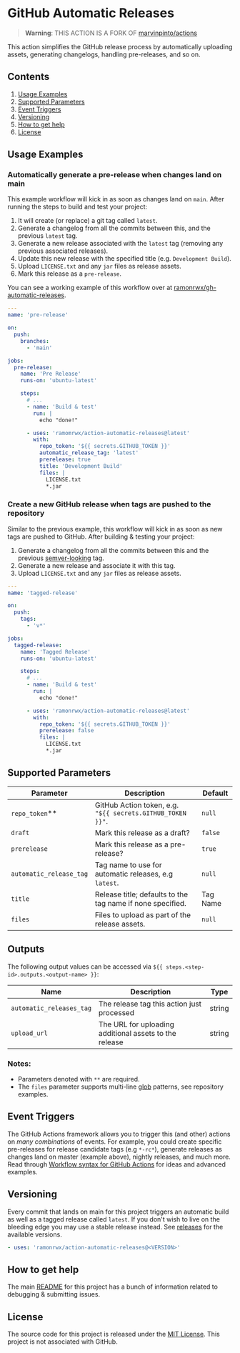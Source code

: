# GitHub Automatic Releases

> **Warning**: THIS ACTION IS A FORK OF [marvinpinto/actions](https://github.com/marvinpinto/actions/tree/master/packages/automatic-releases)

This action simplifies the GitHub release process by automatically uploading assets, generating changelogs, handling pre-releases, and so on.

## Contents

1. [Usage Examples](#usage-examples)
1. [Supported Parameters](#supported-parameters)
1. [Event Triggers](#event-triggers)
1. [Versioning](#versioning)
1. [How to get help](#how-to-get-help)
1. [License](#license)

## Usage Examples

### Automatically generate a pre-release when changes land on main

This example workflow will kick in as soon as changes land on `main`. After running the steps to build and test your project:

1. It will create (or replace) a git tag called `latest`.
1. Generate a changelog from all the commits between this, and the previous `latest` tag.
1. Generate a new release associated with the `latest` tag (removing any previous associated releases).
1. Update this new release with the specified title (e.g. `Development Build`).
1. Upload `LICENSE.txt` and any `jar` files as release assets.
1. Mark this release as a `pre-release`.

You can see a working example of this workflow over at [ramonrwx/gh-automatic-releases](https://github.com/ramonrwx/gh-automatic-releases/releases/tag/latest).

```yaml
---
name: 'pre-release'

on:
  push:
    branches:
      - 'main'

jobs:
  pre-release:
    name: 'Pre Release'
    runs-on: 'ubuntu-latest'

    steps:
      # ...
      - name: 'Build & test'
        run: |
          echo "done!"

      - uses: 'ramomrwx/action-automatic-releases@latest'
        with:
          repo_token: '${{ secrets.GITHUB_TOKEN }}'
          automatic_release_tag: 'latest'
          prerelease: true
          title: 'Development Build'
          files: |
            LICENSE.txt
            *.jar
```

### Create a new GitHub release when tags are pushed to the repository

Similar to the previous example, this workflow will kick in as soon as new tags are pushed to GitHub. After building & testing your project:

1. Generate a changelog from all the commits between this and the previous [semver-looking](https://semver.org/) tag.
1. Generate a new release and associate it with this tag.
1. Upload `LICENSE.txt` and any `jar` files as release assets.

```yaml
---
name: 'tagged-release'

on:
  push:
    tags:
      - 'v*'

jobs:
  tagged-release:
    name: 'Tagged Release'
    runs-on: 'ubuntu-latest'

    steps:
      # ...
      - name: 'Build & test'
        run: |
          echo "done!"

      - uses: 'ramonrwx/action-automatic-releases@latest'
        with:
          repo_token: '${{ secrets.GITHUB_TOKEN }}'
          prerelease: false
          files: |
            LICENSE.txt
            *.jar
```

## Supported Parameters

| Parameter               | Description                                                | Default  |
| ----------------------- | ---------------------------------------------------------- | -------- |
| `repo_token`\*\*        | GitHub Action token, e.g. `"${{ secrets.GITHUB_TOKEN }}"`. | `null`   |
| `draft`                 | Mark this release as a draft?                              | `false`  |
| `prerelease`            | Mark this release as a pre-release?                        | `true`   |
| `automatic_release_tag` | Tag name to use for automatic releases, e.g `latest`.      | `null`   |
| `title`                 | Release title; defaults to the tag name if none specified. | Tag Name |
| `files`                 | Files to upload as part of the release assets.             | `null`   |

## Outputs

The following output values can be accessed via `${{ steps.<step-id>.outputs.<output-name> }}`:

| Name                     | Description                                            | Type   |
| ------------------------ | ------------------------------------------------------ | ------ |
| `automatic_releases_tag` | The release tag this action just processed             | string |
| `upload_url`             | The URL for uploading additional assets to the release | string |

### Notes:

- Parameters denoted with `**` are required.
- The `files` parameter supports multi-line [glob](https://github.com/isaacs/node-glob) patterns, see repository examples.

## Event Triggers

The GitHub Actions framework allows you to trigger this (and other) actions on _many combinations_ of events. For example, you could create specific pre-releases for release candidate tags (e.g `*-rc*`), generate releases as changes land on master (example above), nightly releases, and much more. Read through [Workflow syntax for GitHub Actions](https://help.github.com/en/articles/workflow-syntax-for-github-actions) for ideas and advanced examples.

## Versioning

Every commit that lands on main for this project triggers an automatic build as well as a tagged release called `latest`. If you don't wish to live on the bleeding edge you may use a stable release instead. See [releases](../../releases/latest) for the available versions.

```yaml
- uses: 'ramonrwx/action-automatic-releases@<VERSION>'
```

## How to get help

The main [README](/README.md) for this project has a bunch of information related to debugging & submitting issues.

## License

The source code for this project is released under the [MIT License](/LICENSE). This project is not associated with GitHub.
